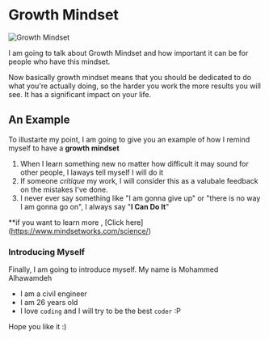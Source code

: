 # Growth Mindset

![Growth Mindset](https://www.google.com/search?q=image+for+growth+mindset&sxsrf=ACYBGNQpuGBcaAciHccFdJQGdrW1vPUBxQ:1572776843596&tbm=isch&source=iu&ictx=1&fir=hoCNa5677Ux5HM%253A%252CFquxcJtrHlUj5M%252C_&vet=1&usg=AI4_-kTCVYF058qgDGxGUkkOf7BL3v2izQ&sa=X&ved=2ahUKEwjr8cqo6s3lAhX9ThUIHZRQBmMQ9QEwAHoECAcQIg#imgrc=hoCNa5677Ux5HM:)

I am going to talk about Growth Mindset and how important it can be for people who have this mindset.

Now basically growth mindset means that you should be dedicated to do what you're actually doing, so the harder you work the more results you will see. It has a significant impact on your life.

## An Example

To illustarte my point, I am going to give you an example of how I remind myself to have a **growth mindset**

1. When I learn something new no matter how difficult it may sound for other people, I laways tell myself I will do it
2. If someone _critique_ my work, I will consider this as a valubale feedback on the mistakes I've done.
3. I never ever say something like "I am gonna give up" or "there is no way I am gonna go on", I always say "**I Can Do It**"

**if you want to learn more , [Click here] (https://www.mindsetworks.com/science/)

### Introducing Myself

Finally, I am going to introduce myself.
My name is Mohammed Alhawamdeh

- I am a civil engineer
- I am 26 years old
- I love `coding` and I will try to be the best `coder` :P

Hope you like it :)

